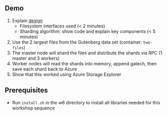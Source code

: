 ## Demo  
1. Explain [design](./design.md)  
    - Filesystem interfaces used (< 2 minutes)  
    - Sharding algorithm: show code and explain key components (< 5 minutes)  
2. Use the 2 largest files from the Gutenberg data set (container: `two-files`)  
3. The master node will shard the files and distribute the shards via RPC (1 master and 3 workers)  
4. Worker nodes will read the shards into memory, append gatech, then save each shard back to Azure  
5. Show that this worked using Azure Storage Explorer  

## Prerequisites  
- Run `install.sh` in the w6 directory to install all libraries needed for this workshop sequence  
